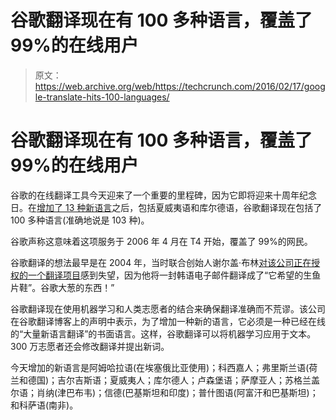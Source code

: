 # 谷歌翻译现在有 100 多种语言，覆盖了 99%的在线用户

> 原文：<https://web.archive.org/web/https://techcrunch.com/2016/02/17/google-translate-hits-100-languages/>

# 谷歌翻译现在有 100 多种语言，覆盖了 99%的在线用户

谷歌的在线翻译工具今天迎来了一个重要的里程碑，因为它即将迎来十周年纪念日。在[增加了 13 种新语言](https://web.archive.org/web/20230403184918/https://translate.google.com/)之后，包括夏威夷语和库尔德语，谷歌翻译现在包括了 100 多种语言(准确地说是 103 种)。

谷歌声称这意味着这项服务于 2006 年 4 月在 T4 开始，覆盖了 99%的网民。

谷歌翻译的想法最早是在 2004 年，当时联合创始人谢尔盖·布林[对该公司正在授权的一个翻译项目](https://web.archive.org/web/20230403184918/https://books.google.com.sg/books?id=V1u1f8sv3k8C&lpg=PA63&ots=BSrQbu9onD&dq=%E2%80%9CThe%20sliced%20raw%20fish%20shoes%20it%20wishes.%20Google%20green%20onion%20thing!%E2%80%9D&pg=PA63#v=onepage&q=%E2%80%9CThe%20sliced%20raw%20fish%20shoes%20it%20wishes.%20Google%20green%20onion%20thing!%E2%80%9D&f=false)感到失望，因为他将一封韩语电子邮件翻译成了“它希望的生鱼片鞋”。谷歌大葱的东西！”

谷歌翻译现在使用机器学习和人类志愿者的结合来确保翻译准确而不荒谬。该公司在谷歌翻译博客上的声明中表示，为了增加一种新的语言，它必须是一种已经在线的“大量新语言翻译”的书面语言。这样，谷歌翻译可以将机器学习应用于文本。300 万志愿者还会修改翻译并提出新词。

今天增加的新语言是阿姆哈拉语(在埃塞俄比亚使用)；科西嘉人；弗里斯兰语(荷兰和德国)；吉尔吉斯语；夏威夷人；库尔德人；卢森堡语；萨摩亚人；苏格兰盖尔语；肖纳(津巴布韦)；信德(巴基斯坦和印度)；普什图语(阿富汗和巴基斯坦)；和科萨语(南非)。